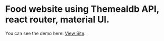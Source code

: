 # Food website using Themealdb API, react router, material UI.

You can see the demo here:  [View Site](https://food-react-mui.netlify.app/).

